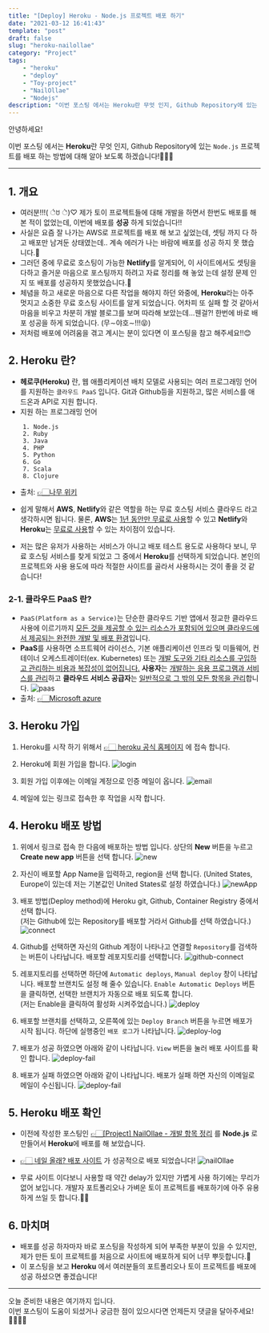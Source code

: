 ```yaml
---
title: "[Deploy] Heroku - Node.js 프로젝트 배포 하기"
date: "2021-03-12 16:41:43"
template: "post"
draft: false
slug: "heroku-nailollae"
category: "Project"
tags:
    - "heroku"
    - "deploy"
    - "Toy-project"
    - "NailOllae"
    - "Nodejs"
description: "이번 포스팅 에서는 Heroku란 무엇 인지, Github Repository에 있는 `Node.js` 프로젝트를 배포 하는 방법에 대해 알아 보도록 하겠습니다!👩🏻‍💻"
---
```


안녕하세요!

이번 포스팅 에서는 **Heroku**란 무엇 인지, Github Repository에 있는 `Node.js` 프로젝트를 배포 하는 방법에 대해 알아 보도록 하겠습니다!👩🏻‍💻


---
## 1. 개요
- 여러분!!!( ்́ꇴ ்̀)♡ 제가 토이 프로젝트들에 대해 개발을 하면서 한번도 배포를 해본 적이 없었는데, 이번에 배포를 **성공** 하게 되었습니다!! 
- 사실은 요즘 잘 나가는 AWS로 프로젝트를 배포 해 보고 싶었는데, 셋팅 까지 다 하고 배포만 남겨둔 상태였는데.. 계속 에러가 나는 바람에 배포를 성공 하지 못 했습니다.🥲
- 그러던 중에 무료로 호스팅이 가능한 **Netlify**를 알게되어, 이 사이트에서도 셋팅을 다하고 즐거운 마음으로 포스팅까지 하려고 자료 정리를 해 놓았 는데 설정 문제 인지 또 배포를 성공하지 못했었습니다.🥲
- 체념을 하고 새로운 마음으로 다른 작업을 해야지 하던 와중에, **Heroku**라는 아주 멋지고 소중한 무료 호스팅 사이트를 알게 되었습니다. 어차피 또 실패 할 것 같아서 마음을 비우고 차분히 개발 블로그를 보며 따라해 보았는데...웬걸?! 한번에 바로 배포 성공을 하게 되었습니다. (무∼야호∼!!!😝)
- 저처럼 배포에 어려움을 겪고 계시는 분이 있다면 이 포스팅을 참고 해주세요!!😊

## 2. Heroku 란?
- **헤로쿠(Heroku)** 란, 웹 애플리케이션 배치 모델로 사용되는 여러 프로그래밍 언어를 지원하는 `클라우드 PaaS` 입니다. Git과 Github등을 지원하고, 많은 서비스를 애드온과 API로 지원 합니다.
- 지원 하는 프로그래밍 언어
```
    1. Node.js
    2. Ruby
    3. Java
    4. PHP
    5. Python
    6. Go
    7. Scala
    8. Clojure
```
- 출처: [👉🏻나무 위키](https://namu.wiki/w/Heroku)

- 쉽게 말해서 **AWS**, **Netlify**와 같은 역할을 하는 무료 호스팅 서비스 클라우드 라고 생각하시면 됩니다. 물론, **AWS**는 <U>1년 동안만 무료로 사용</U>할 수 있고 **Netlify**와 **Heroku**는 <U>무료로 사용</U>할 수 있는 차이점이 있습니다.
- 저는 많은 유저가 사용하는 서비스가 아니고 배포 테스트 용도로 사용하다 보니, 무료 호스팅 서비스를 찾게 되었고 그 중에서 **Heroku**를 선택하게 되었습니다. 본인의 프로젝트와 사용 용도에 따라 적절한 사이트를 골라서 사용하시는 것이 좋을 것 같습니다!


### 2-1. 클라우드 PaaS 란?
- `PaaS(Platform as a Service)`는 단순한 클라우드 기반 앱에서 정교한 클라우드 사용에 이르기까지 <U>모든 것을 제공할 수 있는 리소스가 포함되어 있으며 클라우드에서 제공되는 완전한 개발 및 배포 환경</U>입니다.
- **PaaS**를 사용하면 소프트웨어 라이선스, 기본 애플리케이션 인프라 및 미들웨어, 컨테이너 오케스트레이터(ex. Kubernetes) 또는 <U>개발 도구와 기타 리소스를 구입하고 관리하는 비용과 복잡성이 없어집니다.</U> **사용자**는 <U>개발하는 응용 프로그램과 서비스를 관리</U>하고 **클라우드 서비스 공급자**는 <U>일반적으로 그 밖의 모든 항목을 관리</U>합니다.
![paas](static/images/deploy/paas.png)
- 출처: [👉🏻Microsoft azure](https://azure.microsoft.com/ko-kr/overview/what-is-paas/)


## 3. Heroku 가입
1. Heroku를 시작 하기 위해서 [👉🏻 heroku 공식 홈페이지](https://id.heroku.com/login) 에 접속 합니다.

2. Heroku에 회원 가입을 합니다.
![login](static/images/deploy/heroku-account.png)

3. 회원 가입 이후에는 이메일 계정으로 인증 메일이 옵니다.
![email](static/images/deploy/heroku-email.png)

4. 메일에 있는 링크로 접속한 후 작업을 시작 합니다.

 
## 4. Heroku 배포 방법
1. 위에서 링크로 접속 한 다음에 배포하는 방법 입니다. 상단의 **New** 버튼을 누르고 **Create new app** 버튼을 선택 합니다.
![new](static/images/deploy/heroku-new.png)

2. 자신이 배포할 App Name을 입력하고, region을 선택 합니다. (United States, Europe이 있는데 저는 기본값인 United States로 설정 하였습니다.)
![newApp](static/images/deploy/heroku-newApp.png)

3. 배포 방법(Deploy method)에 Heroku git, Github, Container Registry 중에서 선택 합니다.  
(저는 Github에 있는 Repository를 배포할 거라서 Github를 선택 하였습니다.)
![connect](static/images/deploy/heroku-connect.png)

4. Github를 선택하면 자신의 Github 계정이 나타나고 연결할 `Repository`를 검색하는 버튼이 나타납니다. 배포할 레포지토리를 선택합니다. 
![github-connect](static/images/deploy/heroku-github-connect.png)

5. 레포지토리를 선택하면 하단에 `Automatic deploys`, `Manual deploy` 창이 나타납니다. 배포할 브랜치도 설정 해 줄수 있습니다. `Enable Automatic Deploys` 버튼을 클릭하면, 선택한 브랜치가 자동으로 배포 되도록 합니다.  
(저는 Enable을 클릭하여 활성화 시켜주었습니다.)
![deploy](static/images/deploy/heroku-deploy.png)

6. 배포할 브랜치를 선택하고, 오른쪽에 있는 `Deploy Branch` 버튼을 누르면 배포가 시작 됩니다. 하단에 실행중인 `배포 로그`가 나타납니다.
![deploy-log](static/images/deploy/heroku-deploy-log.png)

7. 배포가 성공 하였으면 아래와 같이 나타납니다. `View` 버튼을 눌러 배포 사이트를 확인 합니다.
![deploy-fail](static/images/deploy/heroku-deploy-success.png)

8. 배포가 실패 하였으면 아래와 같이 나타납니다. 배포가 실패 하면 자신의 이메일로 메일이 수신됩니다.
![deploy-fail](static/images/deploy/heroku-deploy-fail.png)


## 5. Heroku 배포 확인
- 이전에 작성한 포스팅인 [👉🏻[Project] NailOllae - 개발 항목 정리](https://shinsangeun.github.io/categories/Project/nailollae-2) 를 **Node.js** 로 만들어서 **Heroku**에 배포를 해 보았습니다.
- [👉🏻 네일 올래? 배포 사이트](https://nailollae.herokuapp.com/) 가 성공적으로 배포 되었습니다!
![nailOllae](static/images/deploy/heroku-nailollae.png)

- 무료 사이트 이다보니 사용할 때 약간 delay가 있지만 가볍게 사용 하기에는 무리가 없어 보입니다. 개발자 포트폴리오나 가벼운 토이 프로젝트를 배포하기에 아주 유용하게 쓰일 듯 합니다.👍🏻


## 6. 마치며
- 배포를 성공 하자마자 바로 포스팅을 작성하게 되어 부족한 부분이 있을 수 있지만, 제가 만든 토이 프로젝트를 처음으로 사이트에 배포하게 되어 너무 뿌듯합니다.🤩
- 이 포스팅을 보고 **Heroku** 에서 여러분들의 포트폴리오나 토이 프로젝트를 배포에 성공 하셨으면 좋겠습니다!


-----

오늘 준비한 내용은 여기까지 입니다.  
이번 포스팅이 도움이 되셨거나 궁금한 점이 있으시다면 언제든지 댓글을 달아주세요!👩🏻‍💻💕



